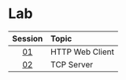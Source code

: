 # Lab

|  Session  | Topic           |
| :-------: | :-------------- |
| [01](01/) | HTTP Web Client |
| [02](02/) | TCP Server      |
